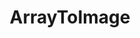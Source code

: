 ---
title: "ArrayToImage"
Icon: "view_compact"
weight: 2
description: "Replaces the image's data with the provided array (Copy)"
draft: false
---